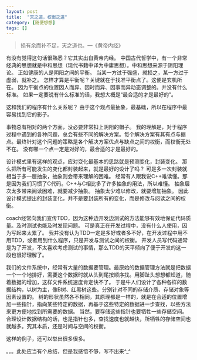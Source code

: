 ```yaml
---
layout: post
title:  "天之道，权衡之道"
category: [随便想想]
tags: []
---
```


> 损有余而补不足，天之道也。—《黄帝内经》

有没有觉得这句话很熟悉？它其实出自黄帝内经。
中国古代哲学中，有一个非常经典的思想就是中和思想（现代书籍中译为中庸思想）。中和思想来源于阴阳理论。
正如健康的人是阴阳之间的平衡。
当某一方过于强盛，就损之，某一方过于虚弱，就补之。
怎样才算是平衡呢？关键就在于找准平衡点了。这便是玄机所在。
因为平衡点的位置因人而异、因时而异、因事而异动态调整的。并没有什么标准。
如果一定要说有什么标准的话，我想大概是“最合适的才是最好的”。

这和我们的程序有什么关系呢？
由于这个观点最抽象，最基础，所以在程序中最容易找到它的影子。

事物总有相对的两个方面，没必要非常扣上阴阳的帽子。
我的理解是，对于程序过程中遇到的各种问题，总会有些不同的解决方案。每个解决方案有其有点与据点。最终针对这个问题的策略是各个解决方案优点与缺点之间的权衡，而权衡无处不在。
没有哪一个点一定是对好的，最合适的才是最好的。

设计模式里有这样的观点，应对变化最基本的思路就是预测变化，封装变化。
那么把所有可能发生的变化都封装起来，就是最好的设计了吗？
可是多一次封装就相当于多一层抽象，抽象则会带来理解的困难。
经常有人跟我说C++难读懂。那是因为我们习惯了C代码。C++与C相比多了许多抽象的用法，所以难懂。
抽象层次太多带来阅读困难，就要减少抽象。
抽象太少难以修改，就要增加抽象。
因此设计模式提出的封装变化，并不是要封装所有的变化，而是修改与阅读之间的权衡。

coach经常向我们宣传TDD，因为这种边开发边测试的方法能够有效地保证代码质量。及时测试也能及时发现问题。
可是真正在开发过程中，没有什么人使用，因为写起来太累了。
我并没有认为TDD一定是多好或者多不好，在开发过程中用不用TDD，或者用到什么程序，只是开发与测试之间的权衡。
开发人员写代码通常是为了开发，不太喜欢考虑测试的事情，那么TDD的天平倾向了便于开发的这一段也很好理解了。

我们的文件系统中，经常有大量的数据要管理。最原始的数据管理方法就是把数据一个一个地排好，需要这个数据时就从头到尾按顺序找。用脚趾头想想都知道，随着数据的增加，这样文件系统速度肯定快不了。
于是牛人们设计了各种各样的数据结构，以树为主，像B树、红黑树这些。分别针对不同的存储介质、存储对象等因素设置的。
树的形状虽然各不相同，其原理都是一样的，就是在合适的位置增加一些指针，指向某些特定的数据，再基于这些特定的数据进一步查找，以些方法来更方便地找到所需要的数据。
当然，要存储这些指针也要牺牲一些存储空间。合理设计数据结构的话，也是指针也多，查找速度也就越快，所牺牲的存储空间也就越多。究其本质，还是时间与空间的权衡。

这样的例子，还可以举出很多很多。

。。。此处应当有个总结，但是我感悟不够，写不出来^_^